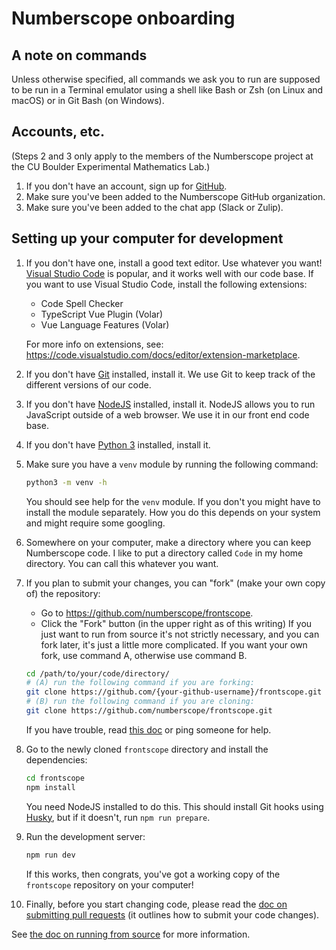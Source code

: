 # Numberscope onboarding

## A note on commands

Unless otherwise specified, all commands we ask you to run are supposed to be
run in a Terminal emulator using a shell like Bash or Zsh (on Linux and macOS)
or in Git Bash (on Windows).

## Accounts, etc.

(Steps 2 and 3 only apply to the members of the Numberscope project at the CU
Boulder Experimental Mathematics Lab.)

1. If you don't have an account, sign up for [GitHub](https://github.com).
2. Make sure you've been added to the Numberscope GitHub organization.
3. Make sure you've been added to the chat app (Slack or Zulip).

## Setting up your computer for development

1. If you don't have one, install a good text editor. Use whatever you want!
   [Visual Studio Code](https://code.visualstudio.com/) is popular, and it
   works well with our code base. If you want to use Visual Studio Code,
   install the following extensions:

    - Code Spell Checker
    - TypeScript Vue Plugin (Volar)
    - Vue Language Features (Volar)

    For more info on extensions, see:
    https://code.visualstudio.com/docs/editor/extension-marketplace.

2. If you don't have [Git](https://git-scm.com/) installed, install it. We use
   Git to keep track of the different versions of our code.
3. If you don't have [NodeJS](https://nodejs.org/en/) installed, install it.
   NodeJS allows you to run JavaScript outside of a web browser. We use it in
   our front end code base.
4. If you don't have [Python 3](https://www.python.org/) installed, install
   it.
5. Make sure you have a `venv` module by running the following command:
    ```sh
    python3 -m venv -h
    ```
    You should see help for the `venv` module. If you don't you might have to
    install the module separately. How you do this depends on your system and
    might require some googling.
6. Somewhere on your computer, make a directory where you can keep Numberscope
   code. I like to put a directory called `Code` in my home directory. You can
   call this whatever you want.
7. If you plan to submit your changes, you can "fork" (make your own copy of)
   the repository:
    - Go to https://github.com/numberscope/frontscope.
    - Click the "Fork" button (in the upper right as of this writing) If you
      just want to run from source it's not strictly necessary, and you can
      fork later, it's just a little more complicated. If you want your own
      fork, use command A, otherwise use command B.
    ```sh
    cd /path/to/your/code/directory/
    # (A) run the following command if you are forking:
    git clone https://github.com/{your-github-username}/frontscope.git
    # (B) run the following command if you are cloning:
    git clone https://github.com/numberscope/frontscope.git
    ```
    If you have trouble, read
    [this doc](https://docs.github.com/en/repositories/creating-and-managing-repositories/cloning-a-repository)
    or ping someone for help.
8. Go to the newly cloned `frontscope` directory and install the dependencies:
    ```sh
    cd frontscope
    npm install
    ```
    You need NodeJS installed to do this. This should install Git hooks using
    [Husky](https://github.com/typicode/husky), but if it doesn't, run
    `npm run prepare`.
9. Run the development server:
    ```sh
    npm run dev
    ```
    If this works, then congrats, you've got a working copy of the
    `frontscope` repository on your computer!
10. Finally, before you start changing code, please read the
    [doc on submitting pull requests](./submitting-pull-requests.md) (it
    outlines how to submit your code changes).

See [the doc on running from source](./running-from-source.md) for more
information.
